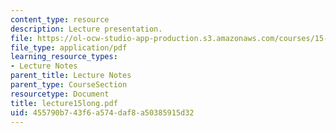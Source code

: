 ```yaml
---
content_type: resource
description: Lecture presentation.
file: https://ol-ocw-studio-app-production.s3.amazonaws.com/courses/15-501-introduction-to-financial-and-managerial-accounting-spring-2004/455790b743f6a574daf8a50385915d32_lecture15long.pdf
file_type: application/pdf
learning_resource_types:
- Lecture Notes
parent_title: Lecture Notes
parent_type: CourseSection
resourcetype: Document
title: lecture15long.pdf
uid: 455790b7-43f6-a574-daf8-a50385915d32
---
```

